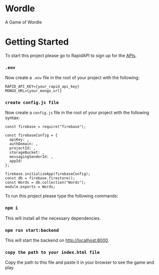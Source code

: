 # Wordle
A Game of Wordle 


# Getting Started

To start this project please go to RapidAPI to sign up for the [APIs](https://bit.ly/rapidapi-hub). 



### `.env`
Now create a `.env` file in the root of your project with the following:

```
RAPID_API_KEY={your_rapid_api_key}
MONGO_URL={your_mongo_url}
```

### `create config.js file`
Now create a `config.js` file in the root of your project with the following syntax:

```
const firebase = require("firebase");

const firebaseConfig = {
  apiKey: ,
  authDomain: ,
  projectId: ,
  storageBucket: ,
  messagingSenderId: ,
  appId: 
};

firebase.initializeApp(firebaseConfig);
const db = firebase.firestore();
const Words = db.collection("Words");
module.exports = Words;

```

To run this project please type the following commands:

### `npm i`

This will install all the necessary dependencies.

### `npm run start:backend`

This will start the backend on  [http://localhost:8000](http://localhost:8000).

### `copy the path to your index.html file`

Copy the path to this file and paste it in your browser to see the game and play.
